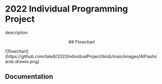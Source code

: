 # 2022 Individual Programming Project
description


<p align="center">
    ## Flowchart
</p>![flowchart](https://github.com/tate8/2022IndividualProject/blob/main/images/AIFlashcards.drawio.png)

## Documentation

